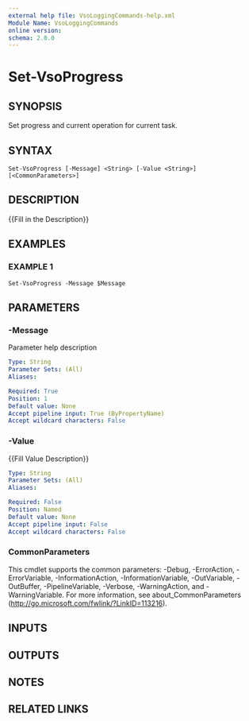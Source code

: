 ```yaml
---
external help file: VsoLoggingCommands-help.xml
Module Name: VsoLoggingCommands
online version:
schema: 2.0.0
---
```


# Set-VsoProgress

## SYNOPSIS
Set progress and current operation for current task.

## SYNTAX

```
Set-VsoProgress [-Message] <String> [-Value <String>] [<CommonParameters>]
```

## DESCRIPTION
{{Fill in the Description}}

## EXAMPLES

### EXAMPLE 1
```
Set-VsoProgress -Message $Message
```

## PARAMETERS

### -Message
Parameter help description

```yaml
Type: String
Parameter Sets: (All)
Aliases:

Required: True
Position: 1
Default value: None
Accept pipeline input: True (ByPropertyName)
Accept wildcard characters: False
```

### -Value
{{Fill Value Description}}

```yaml
Type: String
Parameter Sets: (All)
Aliases:

Required: False
Position: Named
Default value: None
Accept pipeline input: False
Accept wildcard characters: False
```

### CommonParameters
This cmdlet supports the common parameters: -Debug, -ErrorAction, -ErrorVariable, -InformationAction, -InformationVariable, -OutVariable, -OutBuffer, -PipelineVariable, -Verbose, -WarningAction, and -WarningVariable.
For more information, see about_CommonParameters (http://go.microsoft.com/fwlink/?LinkID=113216).

## INPUTS

## OUTPUTS

## NOTES

## RELATED LINKS
